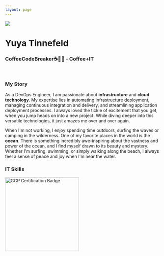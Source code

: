```yaml
---
layout: page
---
```


<div class="home-info-container">
	<div class="home-img-container">
		<img src="/images/yuyatinnefeld.png">
	</div>
	<div class="home-info-text">
		<h1>Yuya Tinnefeld</h1>
		<h3 style="font-weight: 0;">CoffeeCodeBreaker☕🧙‍♂️ - Coffee+IT</h3>
		<div class="social-icons">
			<a class="social-icon" href="https://pypi.org/user/yuyatinnefeld" target="_blank"><i class="fab fa-python"></i></a>
			<a class="social-icon" href="https://de.linkedin.com/in/yuya-tinnefeld-b6004b110" target="_blank"><i class="fab fa-linkedin-in"></i></a>
			<a class="social-icon" href="https://hub.docker.com/search?q=yuyatinnefeld&type=image" target="_blank"><i class="fab fa-docker"></i></a>
		</div>
	</div>
</div><br>

### My Story
As a DevOps Engineer, I am passionate about <b>infrastructure</b> and <b>cloud technology</b>. My expertise lies in automating infrastructure deployment, managing continuous integration and delivery, and streamlining application deployment processes. I always loved the tickle of excitement that you get, when you jump heads on into a new project. While diving deeper into this versatile technologies, it just amazes me over and over again.

When I'm not working, I enjoy spending time outdoors, surfing the waves or camping in the wilderness. One of my favorite places in the world is the <b> ocean</b>. There is something incredibly awe-inspiring about the vastness and power of the ocean, and I find myself drawn to its beauty and mystery. Whether I'm surfing, swimming, or simply walking along the beach, I always feel a sense of peace and joy when I'm near the water.

### IT Skills

<div class="three-columns">
	<div class="column_4" data-iframe-width="150" data-iframe-height="240" data-share-badge-id="4ae88676-0b8c-469d-96fd-7aa63d4ef315" data-share-badge-host="https://www.credly.com"></div>
	<script type="text/javascript" async src="//cdn.credly.com/assets/utilities/embed.js"></script>
	<div class="column_4" data-iframe-width="150" data-iframe-height="240" data-share-badge-id="b3a68d4b-eb8e-494e-a02a-d2131246f9b5" data-share-badge-host="https://www.credly.com"></div>
	<script type="text/javascript" async src="//cdn.credly.com/assets/utilities/embed.js"></script>
	<div class="column_4" data-iframe-width="150" data-iframe-height="240" data-share-badge-id="1f88e05f-d3d3-47cd-bb24-3b043dacfc22" data-share-badge-host="https://www.credly.com"></div>
	<div class="column_4">
	<a href="https://google.accredible.com/a304e3a8-4fd0-4f8c-92e4-19a353df6f67" target="_blank">
  		<img style="height:240px;" src="/images/certification/gcp-badge.png" alt="GCP Certification Badge">
	</a>
	</div>
</div>

	  	
